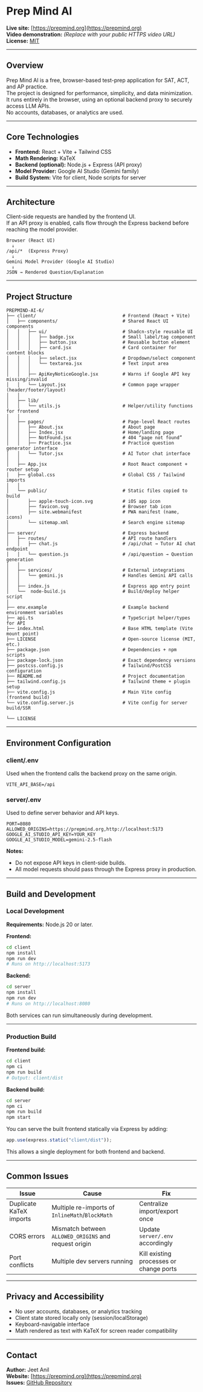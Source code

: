 # Prep Mind AI

**Live site:** [https://prepmind.org](https://prepmind.org)  
**Video demonstration:** *(Replace with your public HTTPS video URL)*  
**License:** [MIT](./LICENSE)

---

## Overview

Prep Mind AI is a free, browser-based test-prep application for SAT, ACT, and AP practice.  
The project is designed for performance, simplicity, and data minimization. It runs entirely in the browser, using an optional backend proxy to securely access LLM APIs.  
No accounts, databases, or analytics are used.

---

## Core Technologies

- **Frontend:** React + Vite + Tailwind CSS  
- **Math Rendering:** KaTeX  
- **Backend (optional):** Node.js + Express (API proxy)  
- **Model Provider:** Google AI Studio (Gemini family)  
- **Build System:** Vite for client, Node scripts for server

---

## Architecture

Client-side requests are handled by the frontend UI.  
If an API proxy is enabled, calls flow through the Express backend before reaching the model provider.

```
Browser (React UI)
  ↓
/api/*  (Express Proxy)
  ↓
Gemini Model Provider (Google AI Studio)
  ↓
JSON → Rendered Question/Explanation
```

---

## Project Structure

```
PREPMIND-AI-6/
├── client/                                # Frontend (React + Vite)
│   ├── components/                        # Shared React UI components
│   │   ├── ui/                            # Shadcn-style reusable UI
│   │   │   ├── badge.jsx                  # Small label/tag component
│   │   │   ├── button.jsx                 # Reusable button element
│   │   │   ├── card.jsx                   # Card container for content blocks
│   │   │   ├── select.jsx                 # Dropdown/select component
│   │   │   └── textarea.jsx               # Text input area
│   │   │
│   │   ├── ApiKeyNoticeGoogle.jsx         # Warns if Google API key missing/invalid
│   │   └── Layout.jsx                     # Common page wrapper (header/footer/layout)
│   │
│   ├── lib/
│   │   └── utils.js                       # Helper/utility functions for frontend
│   │
│   ├── pages/                             # Page-level React routes
│   │   ├── About.jsx                      # About page
│   │   ├── Index.jsx                      # Home/landing page
│   │   ├── NotFound.jsx                   # 404 “page not found”
│   │   ├── Practice.jsx                   # Practice question generator interface
│   │   └── Tutor.jsx                      # AI Tutor chat interface
│   │
│   ├── App.jsx                            # Root React component + router setup
│   ├── global.css                         # Global CSS / Tailwind imports
│   │
│   └── public/                            # Static files copied to build
│       ├── apple-touch-icon.svg           # iOS app icon
│       ├── favicon.svg                    # Browser tab icon
│       ├── site.webmanifest               # PWA manifest (name, icons)
│       └── sitemap.xml                    # Search engine sitemap
│
├── server/                                # Express backend
│   ├── routes/                            # API route handlers
│   │   ├── chat.js                        # /api/chat → Tutor AI chat endpoint
│   │   └── question.js                    # /api/question → Question generation
│   │
│   ├── services/                          # External integrations
│   │   └── gemini.js                      # Handles Gemini API calls
│   │
│   ├── index.js                           # Express app entry point
│   └──  node-build.js                     # Build/deploy helper script
│   
├── env.example                            # Example backend environment variables
├── api.ts                                 # TypeScript helper/types for API
├── index.html                             # Base HTML template (Vite mount point)
├── LICENSE                                # Open-source license (MIT, etc.)
├── package.json                           # Dependencies + npm scripts
├── package-lock.json                      # Exact dependency versions
├── postcss.config.js                      # Tailwind/PostCSS configuration
├── README.md                              # Project documentation
├── tailwind.config.js                     # Tailwind theme + plugin setup
├── vite.config.js                         # Main Vite config (frontend build)
└── vite.config.server.js                  # Vite config for server build/SSR

└── LICENSE
```

---

## Environment Configuration

### client/.env
Used when the frontend calls the backend proxy on the same origin.

```
VITE_API_BASE=/api
```

### server/.env
Used to define server behavior and API keys.

```
PORT=8080
ALLOWED_ORIGINS=https://prepmind.org,http://localhost:5173
GOOGLE_AI_STUDIO_API_KEY=YOUR_KEY
GOOGLE_AI_STUDIO_MODEL=gemini-2.5-flash
```

**Notes:**
- Do not expose API keys in client-side builds.  
- All model requests should pass through the Express proxy in production.

---

## Build and Development

### Local Development

**Requirements:** Node.js 20 or later.

**Frontend:**
```bash
cd client
npm install
npm run dev
# Runs on http://localhost:5173
```

**Backend:**
```bash
cd server
npm install
npm run dev
# Runs on http://localhost:8080
```

Both services can run simultaneously during development.

---

### Production Build

**Frontend build:**
```bash
cd client
npm ci
npm run build
# Output: client/dist
```

**Backend build:**
```bash
cd server
npm ci
npm run build
npm start
```

You can serve the built frontend statically via Express by adding:

```js
app.use(express.static("client/dist"));
```

This allows a single deployment for both frontend and backend.

---

## Common Issues

| Issue | Cause | Fix |
|-------|--------|-----|
| Duplicate KaTeX imports | Multiple re-imports of `InlineMath`/`BlockMath` | Centralize import/export once |
| CORS errors | Mismatch between `ALLOWED_ORIGINS` and request origin | Update `server/.env` accordingly |
| Port conflicts | Multiple dev servers running | Kill existing processes or change ports |

---

## Privacy and Accessibility

- No user accounts, databases, or analytics tracking  
- Client state stored locally only (session/localStorage)  
- Keyboard-navigable interface  
- Math rendered as text with KaTeX for screen reader compatibility

---

## Contact

**Author:** Jeet Anil  
**Website:** [https://prepmind.org](https://prepmind.org)  
**Issues:** [GitHub Repository](https://github.com/Jeetski2980/PrepMind-Ai/issues)
